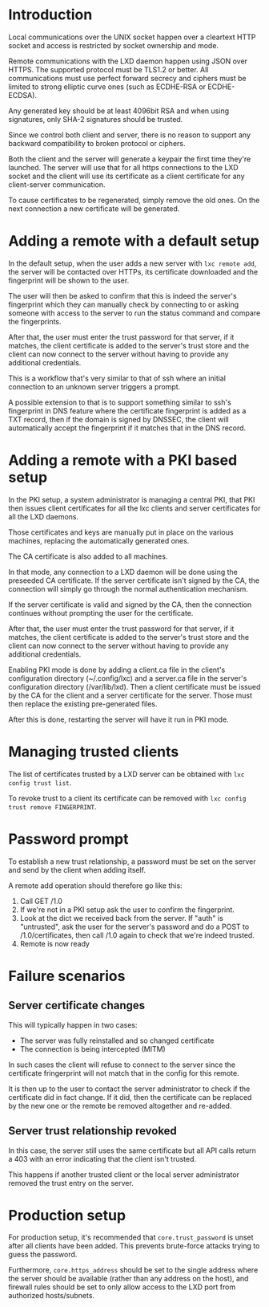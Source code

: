 # Introduction
Local communications over the UNIX socket happen over a cleartext HTTP
socket and access is restricted by socket ownership and mode.

Remote communications with the LXD daemon happen using JSON over HTTPS.
The supported protocol must be TLS1.2 or better.
All communications must use perfect forward secrecy and ciphers must be
limited to strong elliptic curve ones (such as ECDHE-RSA or
ECDHE-ECDSA).

Any generated key should be at least 4096bit RSA and when using
signatures, only SHA-2 signatures should be trusted.

Since we control both client and server, there is no reason to support
any backward compatibility to broken protocol or ciphers.

Both the client and the server will generate a keypair the first time
they're launched. The server will use that for all https connections to
the LXD socket and the client will use its certificate as a client
certificate for any client-server communication.

To cause certificates to be regenerated, simply remove the old ones. On the
next connection a new certificate will be generated.

# Adding a remote with a default setup
In the default setup, when the user adds a new server with `lxc remote add`,
the server will be contacted over HTTPs, its certificate downloaded and the
fingerprint will be shown to the user.

The user will then be asked to confirm that this is indeed the server's
fingerprint which they can manually check by connecting to or asking
someone with access to the server to run the status command and compare
the fingerprints.

After that, the user must enter the trust password for that server, if
it matches, the client certificate is added to the server's trust store
and the client can now connect to the server without having to provide
any additional credentials.

This is a workflow that's very similar to that of ssh where an initial
connection to an unknown server triggers a prompt.

A possible extension to that is to support something similar to ssh's
fingerprint in DNS feature where the certificate fingerprint is added as
a TXT record, then if the domain is signed by DNSSEC, the client will
automatically accept the fingerprint if it matches that in the DNS
record.

# Adding a remote with a PKI based setup
In the PKI setup, a system administrator is managing a central PKI, that
PKI then issues client certificates for all the lxc clients and server
certificates for all the LXD daemons.

Those certificates and keys are manually put in place on the various
machines, replacing the automatically generated ones.

The CA certificate is also added to all machines.

In that mode, any connection to a LXD daemon will be done using the
preseeded CA certificate. If the server certificate isn't signed by the
CA, the connection will simply go through the normal authentication
mechanism.

If the server certificate is valid and signed by the CA, then the
connection continues without prompting the user for the certificate.

After that, the user must enter the trust password for that server, if
it matches, the client certificate is added to the server's trust store
and the client can now connect to the server without having to provide
any additional credentials.

Enabling PKI mode is done by adding a client.ca file in the
client's configuration directory (~/.config/lxc) and a server.ca file in
the server's configuration directory (/var/lib/lxd). Then a client
certificate must be issued by the CA for the client and a server
certificate for the server. Those must then replace the existing
pre-generated files.

After this is done, restarting the server will have it run in PKI mode.

# Managing trusted clients
The list of certificates trusted by a LXD server can be obtained with `lxc
config trust list`.

To revoke trust to a client its certificate can be removed with `lxc config
trust remove FINGERPRINT`.

# Password prompt
To establish a new trust relationship, a password must be set on the
server and send by the client when adding itself.

A remote add operation should therefore go like this:
 1. Call GET /1.0
 2. If we're not in a PKI setup ask the user to confirm the fingerprint.
 3. Look at the dict we received back from the server. If "auth" is
    "untrusted", ask the user for the server's password and do a POST to
    /1.0/certificates, then call /1.0 again to check that we're indeed
    trusted.
 4. Remote is now ready

# Failure scenarios
## Server certificate changes
This will typically happen in two cases:

 * The server was fully reinstalled and so changed certificate
 * The connection is being intercepted (MITM)

In such cases the client will refuse to connect to the server since the
certificate fringerprint will not match that in the config for this
remote.

It is then up to the user to contact the server administrator to check
if the certificate did in fact change. If it did, then the certificate
can be replaced by the new one or the remote be removed altogether and
re-added.


## Server trust relationship revoked
In this case, the server still uses the same certificate but all API
calls return a 403 with an error indicating that the client isn't
trusted.

This happens if another trusted client or the local server administrator
removed the trust entry on the server.


# Production setup
For production setup, it's recommended that `core.trust_password` is unset
after all clients have been added.  This prevents brute-force attacks trying to
guess the password.

Furthermore, `core.https_address` should be set to the single address where the
server should be available (rather than any address on the host), and firewall
rules should be set to only allow access to the LXD port from authorized
hosts/subnets.
